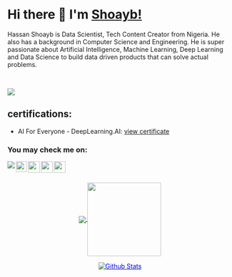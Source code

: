 # Hi there 👋 I'm [Shoayb!](https://)                 
    
<p>Hassan Shoayb is Data Scientist, Tech Content Creator from Nigeria. He also has a background in Computer Science and Engineering. He is super passionate about Artificial Intelligence, Machine Learning, Deep Learning and Data Science to build data driven products that can solve actual problems. </p>
<br>

![](https://komarev.com/ghpvc/?username=Hassan-Shoayb&color=blue)  

<h2>certifications:</h2>
<ul>
    <li>AI For Everyone - DeepLearning.AI: <a href='https://www.coursera.org/account/accomplishments/verify/THNHQELZXLR3'> view certificate </a> </li>
</ul>


### You may check me on:

<a href="https://www.kaggle.com/engrshoayb">   
  <img align="left" src="https://img.shields.io/badge/Kaggle-20BEFF?style=for-the-badge&logo=Kaggle&logoColor=white"  />
</a>

<a href="https://www.linkedin.com/in/hassan-shoayb/">
  <img align="left" width="24px" src="https://cdn-icons-png.flaticon.com/512/174/174857.png"  />
</a>


<a href="https://twitter.com/engr_shoayb">
  <img align="left" width="26px" src="https://logodownload.org/wp-content/uploads/2014/09/twitter-logo-6.png" />
</a>

<a href="mailto:engrshoayb@gmail.com">
  <img align="left" width="26px" src="https://cdn-icons-png.flaticon.com/512/281/281769.png" />
</a>

<a href="https://www.youtube.com/channel/UCKxjLUhMgKChJ8NxbeRZwOw">
  <img align="left" width="26px" src="https://i.pinimg.com/originals/46/02/cb/4602cbc18967da9c1eba7452905cd99b.png" />
</a>     

<br>
<br>

<p align="center">
  <a href="https://github.com/Hassan-Shoayb?tab=repositories">
    <img
      align="center"
      src="https://github-readme-stats.vercel.app/api/top-langs/?username=Hassan-Shoayb&layout=compact&theme=algolia&count_private=true"
    />
  </a>
  <a href="https://github.com/Hassan-Shoayb?tab=repositories">
    <img
      align="center"
      height="165"
      src="https://github-readme-stats.vercel.app/api?username=Hassan-Shoayb&count_private=true&show_icons=true&custom_title=Github%20Status&hide=issues&theme=algolia&count_private=true"
    />
  </a>
</p>

<p align="center" dir="auto">
        <a target="_blank" rel="noopener noreferrer" href="https://raw.githubusercontent.com/bornmay/bornmay/Update/svg/Bottom.svg"><img src="https://raw.githubusercontent.com/bornmay/bornmay/Update/svg/Bottom.svg" alt="Github Stats" style="max-width: 100%;color:blue"></a>
</p>

<!--
**Hassan-Shoayb/Hassan-Shoayb** is a ✨ _special_ ✨ repository because its `README.md` (this file) appears on your GitHub profile.

Here are some ideas to get you started:

- 🔭 I’m currently working on ...
- 🌱 I’m currently learning ...
- 👯 I’m looking to collaborate on ...
- 🤔 I’m looking for help with ...
- 💬 Ask me about ...
- 📫 How to reach me: ...
- 😄 Pronouns: ...
- ⚡ Fun fact: ...
-->
